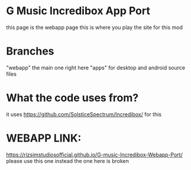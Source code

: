 # G Music Incredibox App Port
this page is the webapp page this is where you play the site for this mod

# Branches
"webapp" the main one right here "apps" for desktop and android source files

# What the code uses from?
it uses https://github.com/SolsticeSpectrum/Incredibox/ for this


# WEBAPP LINK: 
https://rizsimstudiosofficial.github.io/G-music-Incredibox-Webapp-Port/ please use this one instead the one here is broken
